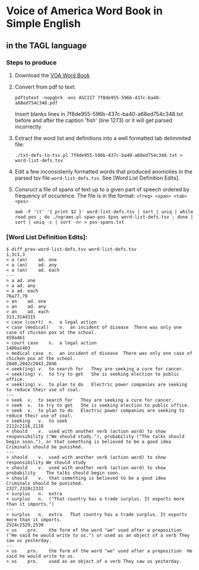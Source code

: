 # Voice of America Word Book in Simple English
## in the TAGL language

### Steps to produce

1. Download the [VOA Word Book]("http://docs.voanews.eu/en-US-LEARN/2014/02/15/7f8de955-596b-437c-ba40-a68ed754c348.pdf")
2. Convert from pdf to text:

   `pdftotext -nopgbrk -enc ASCII7 7f8de955-596b-437c-ba40-a68ed754c348.pdf`

   Insert blanks lines in 7f8de955-596b-437c-ba40-a68ed754c348.txt before and after
   the caption 'fish' (line 1273) or it will get parsed incorrectly
3. Extract the word list and definitions into a well formatted tab delimmited file:

   `./txt-defs-to-tsv.pl 7f8de955-596b-437c-ba40-a68ed754c348.txt > word-list-defs.tsv`
4. Edit a few inconsistenly formatted words that produced anomolies in the parsed tsv file `word-list-defs.tsv`.  See [Word List Definition Edits].
5. Consruct a file of spans of text up to a given part of speech ordered by frequency of occurence.
   The file is in the format: `<freq> <span> <tab> <pos>`

   `awk -F '\t' '{ print $2 }' word-list-defs.tsv | sort | uniq | while read pos ; do ./ngrams.pl span-pos $pos word-list-defs.tsv ; done | sort | uniq -c | sort -nr > pos-spans.txt`

### [Word List Definition Edits]:

    $ diff prev-word-list-defs.tsv word-list-defs.tsv
    1,3c1,3
    < a (an)	ad.	one
    < a (an)	ad.	any
    < a (an)	ad.	each
    ---
    > a	ad.	one
    > a	ad.	any
    > a	ad.	each
    76a77,79
    > an	ad.	one
    > an	ad.	any
    > an	ad.	each
    313,314d315
    < case (court)	n.	a legal action
    < case (medical)	n.	an incident of disease	There was only one case of chicken pox at the school.
    459a461
    > court case	n.	a legal action
    1400a1403
    > medical case	n.	an incident of disease	There was only one case of chicken pox at the school.
    2040,2042c2043,2046
    < seek(ing)	v.	to search for	They are seeking a cure for cancer.
    < seek(ing)	v.	to try to get	She is seeking election to public office.
    < seek(ing)	v.	to plan to do	Electric power companies are seeking to reduce their use of coal.
    ---
    > seek	v.	to search for	They are seeking a cure for cancer.
    > seek	v.	to try to get	She is seeking election to public office.
    > seek	v.	to plan to do	Electric power companies are seeking to reduce their use of coal.
    > seeking	v.	to seek
    2112c2116,2118
    < should	v.	used with another verb (action word) to show responsibility ("We should study."), probability ("The talks should begin soon."), or that something is believed to be a good idea	Criminals should be punished.
    ---
    > should	v.	used with another verb (action word) to show responsibility	We should study
    > should	v.	used with another verb (action word) to show probability	The talks should begin soon.
    > should	v.	that something is believed to be a good idea	Criminals should be punished.
    2327,2328c2333
    < surplus	n.	extra
    < surplus	n.	("That country has a trade surplus. It exports more than it imports.")
    ---
    > surplus	n.	extra	That country has a trade surplus. It exports more than it imports.
    2524c2529,2530
    < us	pro.	the form of the word "we" used after a preposition ("He said he would write to us.") or used as an object of a verb	They saw us yesterday.
    ---
    > us	pro.	the form of the word "we" used after a preposition	He said he would write to us.
    > us	pro.	used as an object of a verb	They saw us yesterday.
